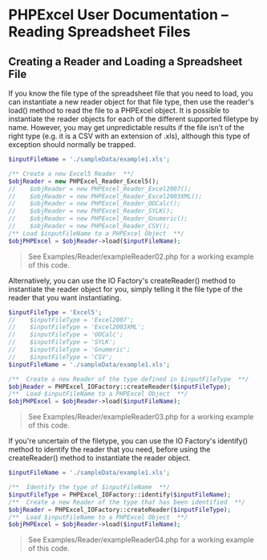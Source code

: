 # PHPExcel User Documentation – Reading Spreadsheet Files

## Creating a Reader and Loading a Spreadsheet File

If you know the file type of the spreadsheet file that you need to load, you can instantiate a new reader object for that file type, then use the reader's load() method to read the file to a PHPExcel object. It is possible to instantiate the reader objects for each of the different supported filetype by name. However, you may get unpredictable results if the file isn't of the right type (e.g. it is a CSV with an extension of .xls), although this type of exception should normally be trapped.

```php
$inputFileName = './sampleData/example1.xls';

/** Create a new Excel5 Reader  **/
$objReader = new PHPExcel_Reader_Excel5();
//    $objReader = new PHPExcel_Reader_Excel2007();
//    $objReader = new PHPExcel_Reader_Excel2003XML();
//    $objReader = new PHPExcel_Reader_OOCalc();
//    $objReader = new PHPExcel_Reader_SYLK();
//    $objReader = new PHPExcel_Reader_Gnumeric();
//    $objReader = new PHPExcel_Reader_CSV();
/** Load $inputFileName to a PHPExcel Object  **/
$objPHPExcel = $objReader->load($inputFileName);
```

> See Examples/Reader/exampleReader02.php for a working example of this code.

Alternatively, you can use the IO Factory's createReader() method to instantiate the reader object for you, simply telling it the file type of the reader that you want instantiating.

```php
$inputFileType = 'Excel5';
//    $inputFileType = 'Excel2007';
//    $inputFileType = 'Excel2003XML';
//    $inputFileType = 'OOCalc';
//    $inputFileType = 'SYLK';
//    $inputFileType = 'Gnumeric';
//    $inputFileType = 'CSV';
$inputFileName = './sampleData/example1.xls';

/**  Create a new Reader of the type defined in $inputFileType  **/
$objReader = PHPExcel_IOFactory::createReader($inputFileType);
/**  Load $inputFileName to a PHPExcel Object  **/
$objPHPExcel = $objReader->load($inputFileName);
```

> See Examples/Reader/exampleReader03.php for a working example of this code.

If you're uncertain of the filetype, you can use the IO Factory's identify() method to identify the reader that you need, before using the createReader() method to instantiate the reader object.

```php
$inputFileName = './sampleData/example1.xls';

/**  Identify the type of $inputFileName  **/
$inputFileType = PHPExcel_IOFactory::identify($inputFileName);
/**  Create a new Reader of the type that has been identified  **/
$objReader = PHPExcel_IOFactory::createReader($inputFileType);
/**  Load $inputFileName to a PHPExcel Object  **/
$objPHPExcel = $objReader->load($inputFileName);
```

> See Examples/Reader/exampleReader04.php for a working example of this code.
